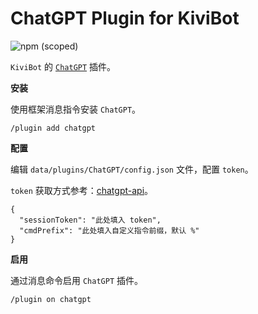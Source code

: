 # ChatGPT Plugin for KiviBot

![npm (scoped)](https://img.shields.io/npm/v/kivibot-plugin-chatgpt?color=527dec&label=kivibot-plugin-chatgpt&style=flat-square)

`KiviBot` 的 [`ChatGPT`](https://chat.openai.com) 插件。

**安装**

使用框架消息指令安装 `ChatGPT`。

```shell
/plugin add chatgpt
```

**配置**

编辑 `data/plugins/ChatGPT/config.json` 文件，配置 `token`。

`token` 获取方式参考：[chatgpt-api](https://github.com/transitive-bullshit/chatgpt-api#session-tokens)。

```jsonc
{
  "sessionToken": "此处填入 token",
  "cmdPrefix": "此处填入自定义指令前缀，默认 %"
}
```

**启用**

通过消息命令启用 `ChatGPT` 插件。

```shell
/plugin on chatgpt
```
